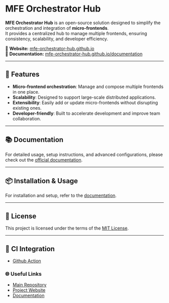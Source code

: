 # MFE Orchestrator Hub

**MFE Orchestrator Hub** is an open-source solution designed to simplify the orchestration and integration of **micro-frontends**.  
It provides a centralized hub to manage multiple frontends, ensuring consistency, scalability, and developer efficiency.

🔗 **Website:** [mfe-orchestrator-hub.github.io](https://mfe-orchestrator-hub.github.io/)  
📖 **Documentation:** [mfe-orchestrator-hub.github.io/documentation](https://mfe-orchestrator-hub.github.io/documentation/)  

---

## 🚀 Features
- **Micro-frontend orchestration**: Manage and compose multiple frontends in one place.
- **Scalability**: Designed to support large-scale distributed applications.
- **Extensibility**: Easily add or update micro-frontends without disrupting existing ones.
- **Developer-friendly**: Built to accelerate development and improve team collaboration.

---

## 📚 Documentation
For detailed usage, setup instructions, and advanced configurations, please check out the [official documentation](https://mfe-orchestrator-hub.github.io/documentation/).

---

## 📦 Installation & Usage
For installation and setup, refer to the [documentation](https://mfe-orchestrator-hub.github.io/documentation/docs/intro).

---

## 📄 License
This project is licensed under the terms of the [MIT License](LICENSE).

---

## 🚀 CI Integration
- [Github Action](https://github.com/marketplace/actions/microfrontend-orchestrator-uploader)

### 🌐 Useful Links
- [Main Repository](https://github.com/mfe-orchestrator-hub/mfe-orchestrator-hub)  
- [Project Website](https://mfe-orchestrator-hub.github.io/)  
- [Documentation](https://mfe-orchestrator-hub.github.io/documentation/)
